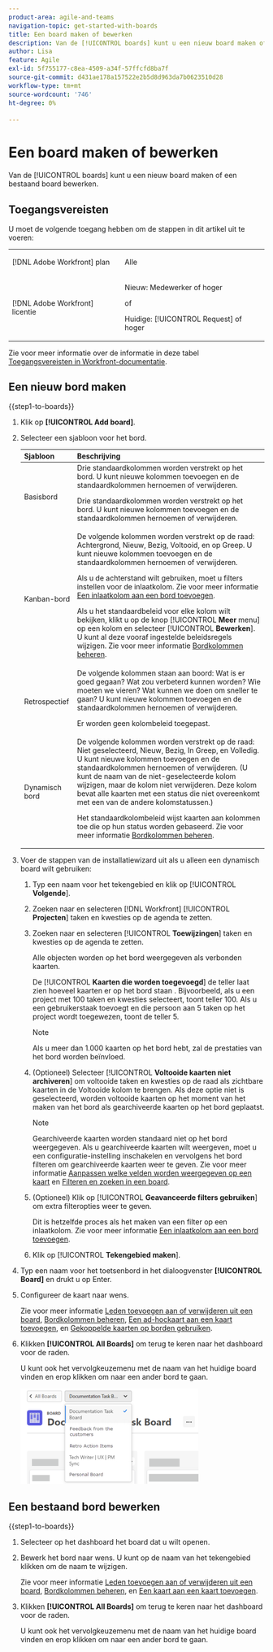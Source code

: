 ```yaml
---
product-area: agile-and-teams
navigation-topic: get-started-with-boards
title: Een board maken of bewerken
description: Van de [!UICONTROL boards] kunt u een nieuw board maken of een bestaand board bewerken.
author: Lisa
feature: Agile
exl-id: 5f755177-c8ea-4509-a34f-57ffcfd8ba7f
source-git-commit: d431ae178a157522e2b5d8d963da7b0623510d28
workflow-type: tm+mt
source-wordcount: '746'
ht-degree: 0%

---
```


# Een board maken of bewerken

<!-- Audited: 12/2023 -->

Van de [!UICONTROL boards] kunt u een nieuw board maken of een bestaand board bewerken.

## Toegangsvereisten

U moet de volgende toegang hebben om de stappen in dit artikel uit te voeren:

<table style="table-layout:auto"> 
 <col> 
 <col> 
 <tbody> 
  <tr> 
   <td role="rowheader">[!DNL Adobe Workfront] plan</td> 
   <td> <p>Alle</p> </td> 
  </tr> 
    <tr> 
   <td role="rowheader">[!DNL Adobe Workfront] licentie</td> 
   <td> <p>Nieuw: Medewerker of hoger </p>
 <p>of</p> 
<p>Huidige: [!UICONTROL Request] of hoger </p> 
</td> 
  </tr>
 </tbody> 
</table>

Zie voor meer informatie over de informatie in deze tabel [Toegangsvereisten in Workfront-documentatie](/help/quicksilver/administration-and-setup/add-users/access-levels-and-object-permissions/access-level-requirements-in-documentation.md).

## Een nieuw bord maken

{{step1-to-boards}}

1. Klik op **[!UICONTROL Add board]**.

1. Selecteer een sjabloon voor het bord.

   | Sjabloon | Beschrijving |
   |---------|----------|
   | Basisbord | Drie standaardkolommen worden verstrekt op het bord. U kunt nieuwe kolommen toevoegen en de standaardkolommen hernoemen of verwijderen. <p>Drie standaardkolommen worden verstrekt op het bord. U kunt nieuwe kolommen toevoegen en de standaardkolommen hernoemen of verwijderen. |
   | Kanban-bord | De volgende kolommen worden verstrekt op de raad: Achtergrond, Nieuw, Bezig, Voltooid, en op Greep. U kunt nieuwe kolommen toevoegen en de standaardkolommen hernoemen of verwijderen.<p>Als u de achterstand wilt gebruiken, moet u filters instellen voor de inlaatkolom. Zie voor meer informatie [Een inlaatkolom aan een bord toevoegen](/help/quicksilver/agile/use-boards-agile-planning-tools/add-intake-column-to-board.md). <p>Als u het standaardbeleid voor elke kolom wilt bekijken, klikt u op de knop [!UICONTROL **Meer** menu] op een kolom en selecteer [!UICONTROL **Bewerken**]. U kunt al deze vooraf ingestelde beleidsregels wijzigen. Zie voor meer informatie [Bordkolommen beheren](/help/quicksilver/agile/get-started-with-boards/manage-board-columns.md). |
   | Retrospectief | De volgende kolommen staan aan boord: Wat is er goed gegaan? Wat zou verbeterd kunnen worden? Wie moeten we vieren? Wat kunnen we doen om sneller te gaan? U kunt nieuwe kolommen toevoegen en de standaardkolommen hernoemen of verwijderen. <p>Er worden geen kolombeleid toegepast. |
   | Dynamisch bord | De volgende kolommen worden verstrekt op de raad: Niet geselecteerd, Nieuw, Bezig, In Greep, en Volledig. U kunt nieuwe kolommen toevoegen en de standaardkolommen hernoemen of verwijderen. (U kunt de naam van de niet-geselecteerde kolom wijzigen, maar de kolom niet verwijderen. Deze kolom bevat alle kaarten met een status die niet overeenkomt met een van de andere kolomstatussen.) <p>Het standaardkolombeleid wijst kaarten aan kolommen toe die op hun status worden gebaseerd. Zie voor meer informatie [Bordkolommen beheren](/help/quicksilver/agile/get-started-with-boards/manage-board-columns.md). |

1. Voer de stappen van de installatiewizard uit als u alleen een dynamisch board wilt gebruiken:

   1. Typ een naam voor het tekengebied en klik op [!UICONTROL **Volgende**].
   1. Zoeken naar en selecteren [!DNL Workfront] [!UICONTROL **Projecten**] taken en kwesties op de agenda te zetten.
   1. Zoeken naar en selecteren [!UICONTROL **Toewijzingen**] taken en kwesties op de agenda te zetten.

      Alle objecten worden op het bord weergegeven als verbonden kaarten.

      De [!UICONTROL **Kaarten die worden toegevoegd**] de teller laat zien hoeveel kaarten er op het bord staan . Bijvoorbeeld, als u een project met 100 taken en kwesties selecteert, toont teller 100. Als u een gebruikerstaak toevoegt en die persoon aan 5 taken op het project wordt toegewezen, toont de teller 5.

      >[!NOTE]
      >
      >Als u meer dan 1.000 kaarten op het bord hebt, zal de prestaties van het bord worden beïnvloed.

   1. (Optioneel) Selecteer [!UICONTROL **Voltooide kaarten niet archiveren**] om voltooide taken en kwesties op de raad als zichtbare kaarten in de Voltooide kolom te brengen. Als deze optie niet is geselecteerd, worden voltooide kaarten op het moment van het maken van het bord als gearchiveerde kaarten op het bord geplaatst.

      >[!NOTE]
      >
      >Gearchiveerde kaarten worden standaard niet op het bord weergegeven. Als u gearchiveerde kaarten wilt weergeven, moet u een configuratie-instelling inschakelen en vervolgens het bord filteren om gearchiveerde kaarten weer te geven. Zie voor meer informatie [Aanpassen welke velden worden weergegeven op een kaart](/help/quicksilver/agile/get-started-with-boards/customize-fields-on-card.md) en [Filteren en zoeken in een board](/help/quicksilver/agile/get-started-with-boards/filter-search-in-board.md).

   1. (Optioneel) Klik op [!UICONTROL **Geavanceerde filters gebruiken**] om extra filteropties weer te geven.

      Dit is hetzelfde proces als het maken van een filter op een inlaatkolom. Zie voor meer informatie [Een inlaatkolom aan een bord toevoegen](/help/quicksilver/agile/use-boards-agile-planning-tools/add-intake-column-to-board.md).

   1. Klik op [!UICONTROL **Tekengebied maken**].

1. Typ een naam voor het toetsenbord in het dialoogvenster **[!UICONTROL Board]** en drukt u op Enter.
1. Configureer de kaart naar wens.

   Zie voor meer informatie [Leden toevoegen aan of verwijderen uit een board](../../agile/get-started-with-boards/add-members-to-board.md), [Bordkolommen beheren](../../agile/get-started-with-boards/manage-board-columns.md), [Een ad-hockaart aan een kaart toevoegen](../../agile/get-started-with-boards/add-card-to-board.md), en [Gekoppelde kaarten op borden gebruiken](/help/quicksilver/agile/get-started-with-boards/connected-cards.md).

1. Klikken **[!UICONTROL All Boards]** om terug te keren naar het dashboard voor de raden.

   U kunt ook het vervolgkeuzemenu met de naam van het huidige board vinden en erop klikken om naar een ander bord te gaan.

   ![Lijst van borden](assets/boards-button-list-of-boards-350x188.png)

## Een bestaand bord bewerken

{{step1-to-boards}}

1. Selecteer op het dashboard het board dat u wilt openen.
1. Bewerk het bord naar wens. U kunt op de naam van het tekengebied klikken om de naam te wijzigen.

   Zie voor meer informatie [Leden toevoegen aan of verwijderen uit een board](../../agile/get-started-with-boards/add-members-to-board.md), [Bordkolommen beheren](../../agile/get-started-with-boards/manage-board-columns.md), en [Een kaart aan een kaart toevoegen](../../agile/get-started-with-boards/add-card-to-board.md).

1. Klikken **[!UICONTROL All Boards]** om terug te keren naar het dashboard voor de raden.

   U kunt ook het vervolgkeuzemenu met de naam van het huidige board vinden en erop klikken om naar een ander bord te gaan.

